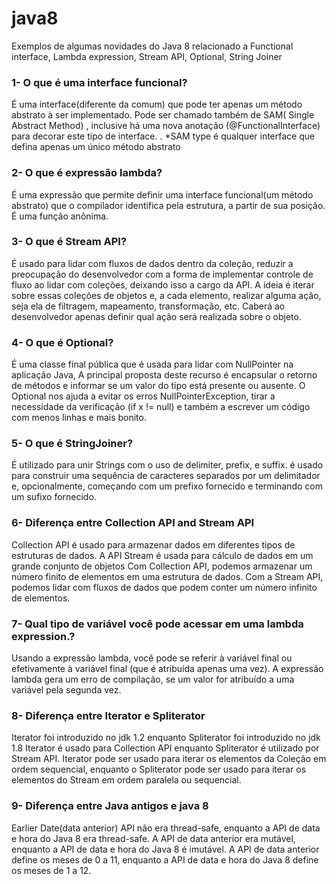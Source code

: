 # java8
Exemplos de algumas novidades do Java 8 relacionado a Functional interface, Lambda expression, Stream API, Optional, String Joiner

### 1-	O que é uma interface funcional?
É uma interface(diferente da comum) que pode ter apenas um método abstrato à ser implementado. Pode ser chamado também de SAM( Single Abstract Method) ,  inclusive há uma nova anotação (@FunctionalInterface) para decorar este tipo de interface. .
*SAM type é qualquer interface que defina apenas um único método abstrato
   
### 2-  O que é expressão lambda?
É uma expressão que permite definir uma interface funcional(um método abstrato) que o compilador identifica pela estrutura, a partir de sua posição. É uma função anônima.

### 3-	O que é Stream API?
É usado para lidar com fluxos de dados dentro da coleção, reduzir a preocupação do desenvolvedor com a forma de implementar controle de fluxo ao lidar com coleções, deixando isso a cargo da API. A ideia é iterar sobre essas coleções de objetos e,
a cada elemento, realizar alguma ação, seja ela de filtragem, mapeamento, transformação, etc. Caberá ao desenvolvedor apenas definir qual ação será realizada sobre o objeto.

### 4-	O que é Optional?
É uma classe final pública que é usada para lidar com NullPointer na aplicação Java,  A principal proposta deste recurso é encapsular o retorno de métodos e informar se um valor do tipo <T> está presente ou ausente.
O Optional nos ajuda a evitar os erros NullPointerException, tirar a necessidade da verificação (if x != null) e também a escrever um código com menos linhas e mais bonito.

### 5-	O que é StringJoiner?
É utilizado para unir Strings com o uso de delimiter, prefix, e suffix.
é usado para construir uma sequência de caracteres separados por um delimitador e, opcionalmente, começando com um prefixo fornecido e terminando com um sufixo fornecido.

### 6-	Diferença entre Collection API and Stream API
Collection API é usado para armazenar dados em diferentes tipos de estruturas de dados. A API Stream é usada para cálculo de dados em um grande conjunto de objetos
Com Collection API, podemos armazenar um número finito de elementos em uma estrutura de dados. Com a Stream API, podemos lidar com fluxos de dados que podem conter um número infinito de elementos.

### 7-	Qual tipo de variável você pode acessar em uma lambda expression.?
Usando a expressão lambda, você pode se referir à variável final ou efetivamente à variável final (que é atribuída apenas uma vez). A expressão lambda gera um erro de compilação, se um valor for atribuído a uma variável pela segunda vez.

### 8-	Diferença entre Iterator e Spliterator
Iterator foi introduzido no jdk 1.2 enquanto Spliterator foi introduzido no jdk 1.8
Iterator é usado para Collection API enquanto Spliterator é utilizado por Stream API.
Iterator pode ser usado para iterar os elementos da Coleção em ordem sequencial, enquanto o Spliterator pode ser usado para iterar os elementos do Stream em ordem paralela ou sequencial.

### 9-	Diferença entre Java antigos e java 8 
Earlier Date(data anterior) API  não era thread-safe, enquanto a API de data e hora do Java 8 era thread-safe.
A API de data anterior era mutável, enquanto a API de data e hora do Java 8 é imutável.
A API de data anterior define os meses de 0 a 11, enquanto a API de data e hora do Java 8 define os meses de 1 a 12.

